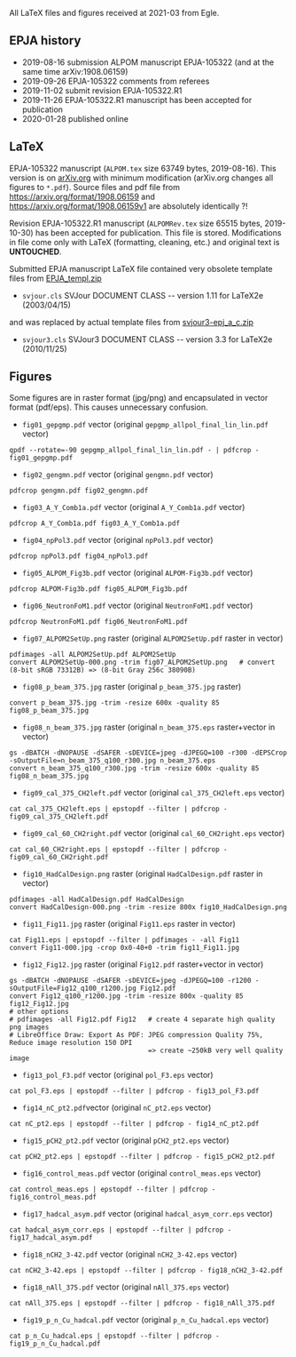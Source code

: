 All LaTeX files and figures received at 2021-03 from Egle.

## EPJA history
* 2019-08-16 submission ALPOM manuscript EPJA-105322 (and at the same time arXiv:1908.06159)
* 2019-09-26 EPJA-105322 comments from referees
* 2019-11-02 submit revision EPJA-105322.R1
* 2019-11-26 EPJA-105322.R1 manuscript has been accepted for publication
* 2020-01-28 published online

## LaTeX
EPJA-105322 manuscript (`ALPOM.tex` size 63749 bytes, 2019-08-16). This version is on [arXiv.org](https://arxiv.org/abs/1908.06159) with minimum modification (arXiv.org changes all figures to `*.pdf`). Source files and pdf file from https://arxiv.org/format/1908.06159 and https://arxiv.org/format/1908.06159v1 are absolutely identically ?!

Revision EPJA-105322.R1 manuscript (`ALPOMRev.tex` size 65515 bytes, 2019-10-30) has been accepted for publication. This file is stored. Modifications in file come only with LaTeX (formatting, cleaning, etc.) and original text is **UNTOUCHED**.

Submitted EPJA manuscript LaTeX file contained very obsolete template files from [EPJA_templ.zip](https://mc.manuscriptcentral.com/societyimages/epja/EPJA_templ.zip)
* `svjour.cls` SVJour DOCUMENT CLASS -- version 1.11 for LaTeX2e (2003/04/15)

and was replaced by actual template files from [svjour3-epj_a_c.zip](http://epj.org/images/stories/latex/svjour3-epj_a_c.zip)
* `svjour3.cls` SVJour3 DOCUMENT CLASS -- version 3.3 for LaTeX2e (2010/11/25)

## Figures
Some figures are in raster format (jpg/png) and encapsulated in vector format (pdf/eps). This causes unnecessary confusion.

* `fig01_gepgmp.pdf` vector (original `gepgmp_allpol_final_lin_lin.pdf` vector)
```
qpdf --rotate=-90 gepgmp_allpol_final_lin_lin.pdf - | pdfcrop - fig01_gepgmp.pdf
```
* `fig02_gengmn.pdf` vector (original `gengmn.pdf` vector)
```
pdfcrop gengmn.pdf fig02_gengmn.pdf
```
* `fig03_A_Y_Comb1a.pdf` vector (original `A_Y_Comb1a.pdf` vector)
```
pdfcrop A_Y_Comb1a.pdf fig03_A_Y_Comb1a.pdf
```
* `fig04_npPol3.pdf` vector (original `npPol3.pdf` vector)
```
pdfcrop npPol3.pdf fig04_npPol3.pdf
```
* `fig05_ALPOM_Fig3b.pdf` vector (original `ALPOM-Fig3b.pdf` vector)
```
pdfcrop ALPOM-Fig3b.pdf fig05_ALPOM_Fig3b.pdf
```
* `fig06_NeutronFoM1.pdf` vector (original `NeutronFoM1.pdf` vector)
```
pdfcrop NeutronFoM1.pdf fig06_NeutronFoM1.pdf
```
* `fig07_ALPOM2SetUp.png` raster (original `ALPOM2SetUp.pdf` raster in vector)
```
pdfimages -all ALPOM2SetUp.pdf ALPOM2SetUp
convert ALPOM2SetUp-000.png -trim fig07_ALPOM2SetUp.png   # convert (8-bit sRGB 73312B) => (8-bit Gray 256c 38090B)
```
* `fig08_p_beam_375.jpg` raster (original `p_beam_375.jpg` raster)
```
convert p_beam_375.jpg -trim -resize 600x -quality 85 fig08_p_beam_375.jpg
```
* `fig08_n_beam_375.jpg` raster (original `n_beam_375.eps` raster+vector in vector)
```
gs -dBATCH -dNOPAUSE -dSAFER -sDEVICE=jpeg -dJPEGQ=100 -r300 -dEPSCrop -sOutputFile=n_beam_375_q100_r300.jpg n_beam_375.eps
convert n_beam_375_q100_r300.jpg -trim -resize 600x -quality 85 fig08_n_beam_375.jpg
```
* `fig09_cal_375_CH2left.pdf` vector (original `cal_375_CH2left.eps` vector)
```
cat cal_375_CH2left.eps | epstopdf --filter | pdfcrop - fig09_cal_375_CH2left.pdf
```
* `fig09_cal_60_CH2right.pdf` vector (original `cal_60_CH2right.eps` vector)
```
cat cal_60_CH2right.eps | epstopdf --filter | pdfcrop - fig09_cal_60_CH2right.pdf
```
* `fig10_HadCalDesign.png` raster (original `HadCalDesign.pdf` raster in vector)
```
pdfimages -all HadCalDesign.pdf HadCalDesign
convert HadCalDesign-000.png -trim -resize 800x fig10_HadCalDesign.png
```
* `fig11_Fig11.jpg` raster (original `Fig11.eps` raster in vector)
```
cat Fig11.eps | epstopdf --filter | pdfimages - -all Fig11
convert Fig11-000.jpg -crop 0x0-40+0 -trim fig11_Fig11.jpg
```
* `fig12_Fig12.jpg` raster (original `Fig12.pdf` raster+vector in vector)
```
gs -dBATCH -dNOPAUSE -dSAFER -sDEVICE=jpeg -dJPEGQ=100 -r1200 -sOutputFile=Fig12_q100_r1200.jpg Fig12.pdf
convert Fig12_q100_r1200.jpg -trim -resize 800x -quality 85 fig12_Fig12.jpg
# other options
# pdfimages -all Fig12.pdf Fig12   # create 4 separate high quality png images
# LibreOffice Draw: Export As PDF: JPEG compression Quality 75%, Reduce image resolution 150 DPI
                                   => create ~250kB very well quality image
```
* `fig13_pol_F3.pdf` vector (original `pol_F3.eps` vector)
```
cat pol_F3.eps | epstopdf --filter | pdfcrop - fig13_pol_F3.pdf
```
* `fig14_nC_pt2.pdf`vector (original `nC_pt2.eps` vector)
```
cat nC_pt2.eps | epstopdf --filter | pdfcrop - fig14_nC_pt2.pdf
```
* `fig15_pCH2_pt2.pdf` vector (original `pCH2_pt2.eps` vector)
```
cat pCH2_pt2.eps | epstopdf --filter | pdfcrop - fig15_pCH2_pt2.pdf
```
* `fig16_control_meas.pdf` vector (original `control_meas.eps` vector)
```
cat control_meas.eps | epstopdf --filter | pdfcrop - fig16_control_meas.pdf
```
* `fig17_hadcal_asym.pdf` vector (original `hadcal_asym_corr.eps` vector)
```
cat hadcal_asym_corr.eps | epstopdf --filter | pdfcrop - fig17_hadcal_asym.pdf
```
* `fig18_nCH2_3-42.pdf` vector (original `nCH2_3-42.eps` vector)
```
cat nCH2_3-42.eps | epstopdf --filter | pdfcrop - fig18_nCH2_3-42.pdf
```
* `fig18_nAll_375.pdf` vector (original `nAll_375.eps` vector)
```
cat nAll_375.eps | epstopdf --filter | pdfcrop - fig18_nAll_375.pdf
```
* `fig19_p_n_Cu_hadcal.pdf` vector (original `p_n_Cu_hadcal.eps` vector)
```
cat p_n_Cu_hadcal.eps | epstopdf --filter | pdfcrop - fig19_p_n_Cu_hadcal.pdf
```
